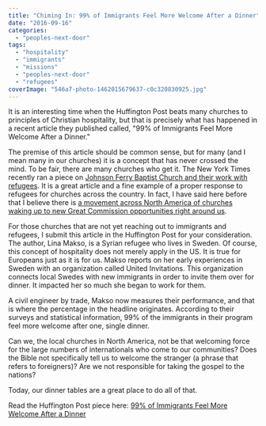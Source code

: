 ```yaml
---
title: "Chiming In: 99% of Immigrants Feel More Welcome After a Dinner"
date: "2016-09-16"
categories: 
  - "peoples-next-door"
tags: 
  - "hospitality"
  - "immigrants"
  - "missions"
  - "peoples-next-door"
  - "refugees"
coverImage: "546a7-photo-1462015679637-c0c320830925.jpg"
---
```


It is an interesting time when the Huffington Post beats many churches to principles of Christian hospitality, but that is precisely what has happened in a recent article they published called, "99% of Immigrants Feel More Welcome After a Dinner."

The premise of this article should be common sense, but for many (and I mean many in our churches) it is a concept that has never crossed the mind. To be fair, there are many churches who get it. The New York Times recently ran a piece on [Johnson Ferry Baptist Church and their work with refugees](http://www.nytimes.com/2016/09/07/us/syrian-refugees-christian-conservatives.html?_r=0). It is a great article and a fine example of a proper response to refugees for churches across the country. In fact, I have said here before that I believe there is [a movement across North America of churches waking up to new Great Commission opportunities right around us](http://blog.keelancook.com/2016/08/is-your-church-part-of-the-movement.html).

For those churches that are not yet reaching out to immigrants and refugees, I submit this article in the Huffington Post for your consideration. The author, Lina Makso, is a Syrian refugee who lives in Sweden. Of course, this concept of hospitality does not merely apply in the US. It is true for Europeans just as it is for us. Makso reports on her early experiences in Sweden with an organization called United Invitations. This organization connects local Swedes with new immigrants in order to invite them over for dinner. It impacted her so much she began to work for them.

A civil engineer by trade, Makso now measures their performance, and that is where the percentage in the headline originates. According to their surveys and statistical information, 99% of the immigrants in their program feel more welcome after one, single dinner.

Can we, the local churches in North America, not be that welcoming force for the large numbers of internationals who come to our communities? Does the Bible not specifically tell us to welcome the stranger (a phrase that refers to foreigners)? Are we not responsible for taking the gospel to the nations?

Today, our dinner tables are a great place to do all of that.

Read the Huffington Post piece here: [99% of Immigrants Feel More Welcome After a Dinner](http://www.huffingtonpost.com/lina-makso/99-of-immigrants-feel-mor_b_12009640.html)
